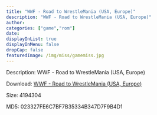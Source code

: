 ```yaml
---
title: "WWF - Road to WrestleMania (USA, Europe)"
description: "WWF - Road to WrestleMania (USA, Europe)"
author: 
categories: ["game","rom"]
date: 
displayInList: true
displayInMenu: false
dropCap: false
featuredImage: /img/miss/gamemiss.jpg
---
```


Description: WWF - Road to WrestleMania (USA, Europe)

Download: <a style="text-decoration:underline;" href="https://mega.nz/#!jSRERIxD!fEPr4Jx8Sx63uADoT4EL_sXWi2m-C_GSZ4i4xZ6BttU" target = "_blank" rel = "nofollow" > WWF - Road to WrestleMania (USA, Europe)</a>

Size: 4194304

MD5: 023327FE6C7BF7B35334B347D7F9B4D1

